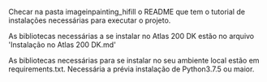 Checar na pasta imageinpainting_hifill o README que tem o tutorial de instalações necessárias para executar o projeto. 

As bibliotecas necessárias a se instalar no Atlas 200 DK estão no arquivo 'Instalação no Atlas 200 DK.md'

As bibliotecas necessárias para se instalar no seu ambiente local estão em requirements.txt. Necessária a prévia instalação de Python3.7.5 ou maior.

